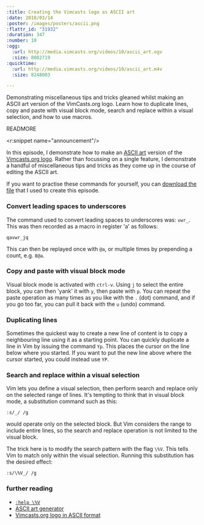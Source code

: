 ```yaml
--- 
:title: Creating the Vimcasts logo as ASCII art
:date: 2010/03/14
:poster: /images/posters/ascii.png
:flattr_id: "31932"
:duration: 347
:number: 10
:ogg: 
  :url: http://media.vimcasts.org/videos/10/ascii_art.ogv
  :size: 8082719
:quicktime: 
  :url: http://media.vimcasts.org/videos/10/ascii_art.m4v
  :size: 8248003

---
```


Demonstrating miscellaneous tips and tricks gleaned whilst making an ASCII art version of the VimCasts.org logo. Learn how to duplicate lines, copy and paste with visual block mode, search and replace within a visual selection, and how to use macros.



READMORE

<r:snippet name="announcement"/>

In this episode, I demonstrate how to make an [ASCII art][ascii] version of the [Vimcasts.org logo][logo]. Rather than focussing on a single feature, I demonstrate a handful of miscellaneous tips and tricks as they come up in the course of editing the ASCII art. 

If you want to practise these commands for yourself, you can [download the file][ascii] that I used to create this episode.

### Convert leading spaces to underscores ###

The command used to convert leading spaces to underscores was: `vwr_`. This was then recorded as a macro in register 'a' as follows:

    qavwr_jq

This can then be replayed once with `@a`, or multiple times by prepending a count, e.g. `8@a`.

### Copy and paste with visual block mode

Visual block mode is activated with `ctrl-v`. Using `j` to select the entire block, you can then 'yank' it with `y`, then paste with `p`. You can repeat the paste operation as many times as you like with the `.` (dot) command, and if you go too far, you can pull it back with the `u` (undo) command.

### Duplicating lines

Sometimes the quickest way to create a new line of content is to copy a neighbouring line  using it as a starting point. You can quickly duplicate a line in Vim by issuing the command `Yp`. This places the cursor on the line below where you started. If you want to put the new line above where the cursor started, you could instead use `YP`.

### Search and replace within a visual selection

Vim lets you define a visual selection, then perform search and replace only on the selected range of lines. It's tempting to think that in visual block mode, a substitution command such as this:

    :s/_/ /g

would operate only on the selected block. But Vim considers the range to include entire lines, so the search and replace operation is not limited to the visual block.

The trick here is to modify the search pattern with the flag `\%V`. This tells Vim to match only within the visual selection. Running this substitution has the desired effect:

    :s/\%V_/ /g


### further reading ###

* [`:help \%V`][match_visual]
* [ASCII art generator][ascii_gen]
* [Vimcasts.org logo in ASCII format][ascii]

[logo]: http://vimcasts.s3.amazonaws.com/posters/vimcasts.png
[ascii]: http://vimcasts.org/episodes/creating-the-vimcasts-logo-as-ascii-art/vimcasts.txt
[match_visual]: http://vimdoc.sourceforge.net/htmldoc/pattern.html#/\%V
[ascii_gen]: http://patorjk.com/software/taag/
